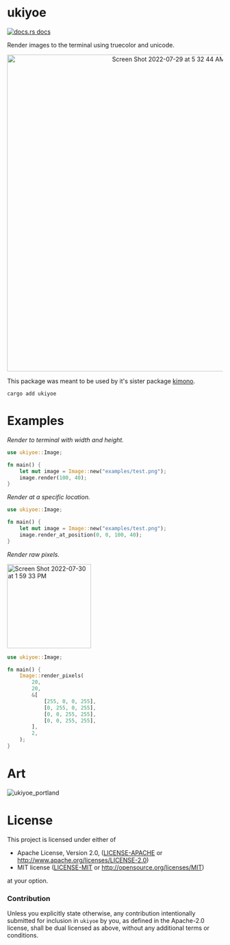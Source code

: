 # ukiyoe

<a href="https://docs.rs/ukiyoe"><img src="https://img.shields.io/badge/docs-latest-blue.svg?style=flat-square" alt="docs.rs docs" /></a>

Render images to the terminal using truecolor and unicode.


<p align="center">
<img width="738" alt="Screen Shot 2022-07-29 at 5 32 44 AM" src="https://user-images.githubusercontent.com/294042/181759487-86d73f14-f7b6-4238-a6a4-cd642c4d3030.png">
</p>

This package was meant to be used by it's sister package [kimono](https://github.com/richardanaya/kimono).

```terminal
cargo add ukiyoe
```

# Examples

*Render to terminal with width and height.*

```rust
use ukiyoe::Image;

fn main() {
    let mut image = Image::new("examples/test.png");
    image.render(100, 40);
}
```

*Render at a specific location.*

```rust
use ukiyoe::Image;

fn main() {
    let mut image = Image::new("examples/test.png");
    image.render_at_position(0, 0, 100, 40);
}
```

*Render raw pixels.*

<img width="196" alt="Screen Shot 2022-07-30 at 1 59 33 PM" src="https://user-images.githubusercontent.com/294042/181996031-2b2e23c2-7fc0-4371-a071-596d60ca7427.png">

```rust
use ukiyoe::Image;

fn main() {
    Image::render_pixels(
        20,
        20,
        &[
            [255, 0, 0, 255],
            [0, 255, 0, 255],
            [0, 0, 255, 255],
            [0, 0, 255, 255],
        ],
        2,
    );
}
```

# Art

![ukiyoe_portland](https://user-images.githubusercontent.com/294042/181436102-fdef0292-2170-4b5f-9779-de3c4a22ce4c.png)

# License

This project is licensed under either of

 * Apache License, Version 2.0, ([LICENSE-APACHE](LICENSE-APACHE) or
   http://www.apache.org/licenses/LICENSE-2.0)
 * MIT license ([LICENSE-MIT](LICENSE-MIT) or
   http://opensource.org/licenses/MIT)

at your option.

### Contribution

Unless you explicitly state otherwise, any contribution intentionally submitted
for inclusion in `ukiyoe` by you, as defined in the Apache-2.0 license, shall be
dual licensed as above, without any additional terms or conditions.
